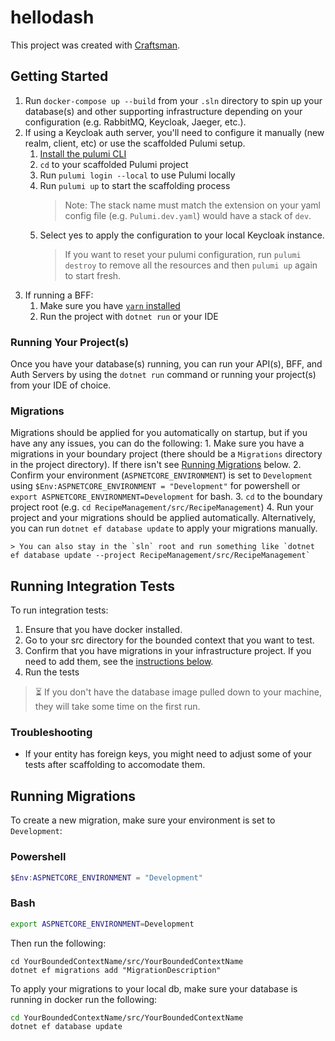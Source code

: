 # hellodash

This project was created with [Craftsman](https://github.com/pdevito3/craftsman).

## Getting Started
1. Run `docker-compose up --build` from your `.sln` directory to spin up your database(s) and other supporting 
infrastructure depending on your configuration (e.g. RabbitMQ, Keycloak, Jaeger, etc.).
2. If using a Keycloak auth server, you'll need to configure it manually (new realm, client, etc) or use the scaffolded Pulumi setup.
    1. [Install the pulumi CLI](https://www.pulumi.com/docs/get-started/) 
    1. `cd` to your scaffolded Pulumi project
    1. Run `pulumi login --local` to use Pulumi locally
    1. Run `pulumi up` to start the scaffolding process
        > Note: The stack name must match the extension on your yaml config file (e.g. `Pulumi.dev.yaml`) would have a stack of `dev`.
    1. Select yes to apply the configuration to your local Keycloak instance.
        > If you want to reset your pulumi configuration, run `pulumi destroy` to remove all the resources and then `pulumi up` again to start fresh.
3. If running a BFF:
    1. Make sure you have [`yarn` installed](https://yarnpkg.com/getting-started/install)
    1. Run the project with `dotnet run` or your IDE

### Running Your Project(s)
Once you have your database(s) running, you can run your API(s), BFF, and Auth Servers by using 
the `dotnet run` command or running your project(s) from your IDE of choice.   

### Migrations
Migrations should be applied for you automatically on startup, but if you have any any issues, you can do the following:
    1. Make sure you have a migrations in your boundary project (there should be a `Migrations` directory in the project directory). 
    If there isn't see [Running Migrations](#running-migrations) below.
    2. Confirm your environment (`ASPNETCORE_ENVIRONMENT`) is set to `Development` using 
    `$Env:ASPNETCORE_ENVIRONMENT = "Development"` for powershell or `export ASPNETCORE_ENVIRONMENT=Development` for bash.
    3. `cd` to the boundary project root (e.g. `cd RecipeManagement/src/RecipeManagement`)
    4. Run your project and your migrations should be applied automatically. Alternatively, you can run `dotnet ef database update` to apply your migrations manually.

    > You can also stay in the `sln` root and run something like `dotnet ef database update --project RecipeManagement/src/RecipeManagement`

## Running Integration Tests
To run integration tests:

1. Ensure that you have docker installed.
2. Go to your src directory for the bounded context that you want to test.
3. Confirm that you have migrations in your infrastructure project. If you need to add them, see the [instructions below](#running-migrations).
4. Run the tests

> ⏳ If you don't have the database image pulled down to your machine, they will take some time on the first run.

### Troubleshooting
- If your entity has foreign keys, you might need to adjust some of your tests after scaffolding to accomodate them.

## Running Migrations
To create a new migration, make sure your environment is set to `Development`:

### Powershell
```powershell
$Env:ASPNETCORE_ENVIRONMENT = "Development"
```

### Bash
```bash
export ASPNETCORE_ENVIRONMENT=Development
```

Then run the following:

```shell
cd YourBoundedContextName/src/YourBoundedContextName
dotnet ef migrations add "MigrationDescription"
```

To apply your migrations to your local db, make sure your database is running in docker run the following:

```bash
cd YourBoundedContextName/src/YourBoundedContextName
dotnet ef database update
```

